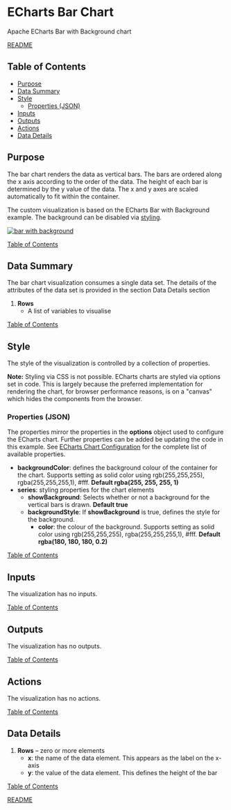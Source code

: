 # ECharts Bar Chart

Apache ECharts Bar with Background chart

[README](../../README.md)

## Table of Contents

* [Purpose](#purpose)
* [Data Summary](#data-summary)
* [Style](#style)
  * [Properties (JSON)](#properties-json)
* [Inputs](#inputs)
* [Outputs](#outputs)
* [Actions](#actions)
* [Data Details](#data-details)

## Purpose

The bar chart renders the data as vertical bars. The bars are ordered along the x axis according to the order of the data. The height of each bar is determined by the y value of the data. The x and y axes are scaled automatically to fit within the container.

The custom visualization is based on the ECharts Bar with Background example. The background can be disabled via [styling](#style).

[![bar with background](images/bar-chart.png "bar with background")](https://echarts.apache.org/examples/en/editor.html?c=bar-background)

[Table of Contents](#table-of-contents)

## Data Summary

The bar chart visualization consumes a single data set. The details of the attributes of the data set is provided in the section Data Details section

1. __Rows__
    * A list of variables to visualise

[Table of Contents](#table-of-contents)

## Style

The style of the visualization is controlled by a collection of properties.

__Note:__ Styling via CSS is not possible. ECharts charts are styled via options set in code. This is largely because the preferred implementation for rendering the chart, for browser performance reasons, is on a "canvas" which hides the components from the browser.

### Properties (JSON)

The properties mirror the properties in the __options__ object used to configure the ECharts chart. Further properties can be added be updating the code in this example. See [ECharts Chart Configuration](https://echarts.apache.org/en/option.html#title) for the complete list of available properties.

* __backgroundColor__: defines the background colour of the container for the chart. Supports setting as solid color using rgb(255,255,255), rgba(255,255,255,1), #fff. __Default rgba(255, 255, 255, 1)__
* __series__: styling properties for the chart elements
  * __showBackground__: Selects whether or not a background for the vertical bars is drawn. __Default true__
  * __backgroundStyle__: If __showBackground__ is true, defines the style for the background.
    * __color__: the colour of the background. Supports setting as solid color using rgb(255,255,255), rgba(255,255,255,1), #fff. __Default rgba(180, 180, 180, 0.2)__

[Table of Contents](#table-of-contents)

## Inputs

The visualization has no inputs.

[Table of Contents](#table-of-contents)

## Outputs

The visualization has no outputs.

[Table of Contents](#table-of-contents)

## Actions

The visualization has no actions.

[Table of Contents](#table-of-contents)

## Data Details

1. __Rows__ – zero or more elements
    * __x__: the name of the data element. This appears as the label on the x-axis
    * __y__: the value of the data element. This defines the height of the bar

[Table of Contents](#table-of-contents)

[README](../../README.md)
